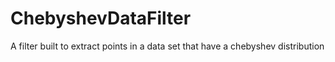 # ChebyshevDataFilter
A filter built to extract points in a data set that have a chebyshev distribution
